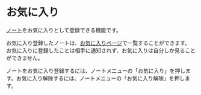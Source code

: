 # お気に入り

[ノート](./note)をお気に入りとして登録できる機能です。

お気に入り登録したノートは、[お気に入りページ](x-mi-web://my/favorites)で一覧することができます。
お気に入りに登録したことは相手に通知されず、お気に入りは自分しか見ることができません。

ノートをお気に入り登録するには、ノートメニューの「お気に入り」を押します。お気に入り解除するには、ノートメニューの「お気に入り解除」を押します。
